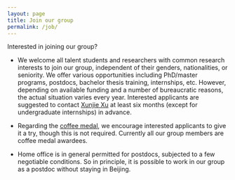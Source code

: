 ```yaml
---
layout: page
title: Join our group
permalink: /job/
---
```


Interested in joining our group? 

 - We welcome all talent students and researchers with common research interests to join our group, independent of their genders, nationalities, or seniority. We offer various opportunities including PhD/master programs, postdocs, bachelor thesis training, internships, etc. However, depending on available funding and a number of bureaucratic reasons, the actual situation varies every year. Interested applicants are suggested to contact [Xunjie Xu](/about/) at least six months (except for undergraduate internships) in advance.

 - Regarding the [coffee medal](/_posts/2021-09-18-coffee.md), we encourage interested applicants to give it a try, though this is not required. Currently all our group members are coffee medal awardees. 

 - Home office is in general permitted for postdocs, subjected to a few negotiable conditions. So in principle, it is possible to work in our group as a postdoc without staying in Beijing. 
